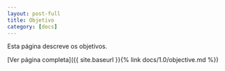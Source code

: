 ```yaml
---
layout: post-full
title: Objetivo
category: [docs]
---
```


Esta página descreve os objetivos.  

[Ver página completa]({{ site.baseurl }}{% link docs/1.0/objective.md %})  
